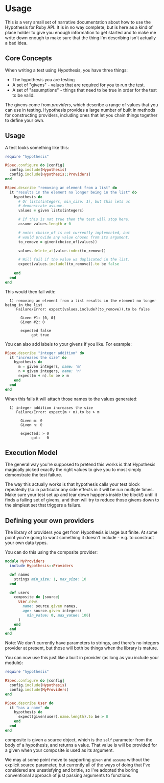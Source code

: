 # Usage

This is a very small set of narrative documentation about
how to use the Hypothesis for Ruby API. It is in no way
complete, but is here as a kind of place holder to give
you enough information to get started and to make me
write down enough to make sure that the thing I'm describing
isn't actually a bad idea.

## Core Concepts

When writing a test using Hypothesis, you have three things:

* The hypothesis you are testing
* A set of "givens" - values that are required for you to
  run the test.
* A set of "assumptions" - things that need to be true in
  order for the test to be valid.

The givens come from *providers*, which describe a range of
values that you can use in testing. Hypothesis provides a
large number of built in methods for constructing providers,
including ones that let you chain things together to define
your own.

## Usage

A test looks something like this:

```ruby
require "hypothesis"

RSpec.configure do |config|
  config.include(Hypothesis)
  config.include(Hypothesis::Providers)
end

RSpec.describe "removing an element from a list" do
  it "results in the element no longer being in the list" do
    hypothesis do
      # Or lists(integers, min_size: 1), but this lets us
      # demonstrate assume.
      values = given lists(integers)

      # If this is not true then the test will stop here.
      assume values.length > 0

      # note: choice_of is not currently implemented, but
      # would provide any value chosen from its argument.
      to_remove = given(choice_of(values))

      values.delete_at(value.index(to_remove))

      # Will fail if the value ws duplicated in the list.
      expect(values.include?(to_remove)).to be false
      
    end
  end
end
```

This would then fail with:

```
  1) removing an element from a list results in the element no longer being in the list
     Failure/Error: expect(values.include?(to_remove)).to be false

       Given #1: [0, 0]
       Given #2: 0

       expected false
            got true
```

You can also add labels to your givens if you like. For example:

```ruby
RSpec.describe "integer addition" do
  it "increases the size" do
    hypothesis do
      m = given integers, name: 'm'
      n = given integers, name: 'n'
      expect(m + n).to be > m
    end
  end
end
```

When this fails it will attach those names to the values generated:

```
  1) integer addition increases the size
     Failure/Error: expect(m + n).to be > m

       Given m: 0
       Given n: 0

       expected: > 0
            got:   0
```

## Execution Model

The general way you're supposed to pretend this works is that
Hypothesis magically picked exactly the right values to give you to most simply
demonstrate the test failure.

The way this actually works is that hypothesis calls your test block repeatedly
(so in particular any side effects in it will be run multiple times. Make sure
your test set up and tear down happens inside the block!) until it finds a
failing set of givens, and then will try to reduce those givens down to the
simplest set that triggers a failure.

## Defining your own providers

The library of providers you get from Hypothesis is large but finite.
At some point you're going to want something it doesn't include - e.g. to
construct your own data types.

You can do this using the composite provider:

```ruby
module MyProviders
  include Hypothesis::Providers

  def names
    strings min_size: 1, max_size: 10 
  end

  def users 
    composite do |source|
      User.new(
        name: source.given names,
        age: source.given integers(
          min_value: 0, max_value: 100)
      )
    end
  end
end
```

Note: We don't currently have parameters to strings, and there's
no integers provider at present, but those will both be things when
the library is mature.

You can now use this just like a built in provider (as long as you
include your module):

```ruby
require "hypothesis"

RSpec.configure do |config|
  config.include(Hypothesis)
  config.include(MyProviders)
end

RSpec.describe User do
  it "has a name" do
    hypothesis do
      expect(given(user).name.length).to be > 0
    end
  end
end
```


composite is given a source object, which is the `self` parameter from
the body of a hypothesis, and returns a value.
That value is will be provided for a given when your composite is used
as its argument.

We may at some point move to supporting `given` and `assume` without
the explicit source parameter, but currently all of the ways of doing
that I've considered are unsatisfying and brittle, so I've adopted the
boring conventional approach of just passing arguments to functions.
